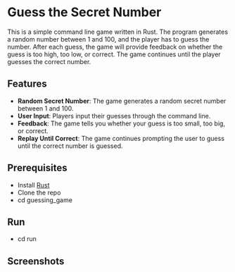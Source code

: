 # Guess the Secret Number

This is a simple command line game written in Rust. The program generates a random number between 1 and 100, and the player has to guess the number. After each guess, the game will provide feedback on whether the guess is too high, too low, or correct. The game continues until the player guesses the correct number.

## Features
* **Random Secret Number**: The game generates a random secret number between 1 and 100.
* **User Input**: Players input their guesses through the command line.
* **Feedback**: The game tells you whether your guess is too small, too big, or correct.
* **Replay Until Correct**: The game continues prompting the user to guess until the correct number is guessed.

## Prerequisites
* Install [Rust](https://www.rust-lang.org/)
* Clone the repo
* cd guessing_game

## Run
* cd run

## Screenshots
